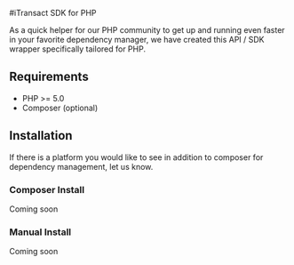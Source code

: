 #iTransact SDK for PHP

As a quick helper for our PHP community to get up and running even faster in your favorite dependency manager, we have created this API / SDK wrapper specifically tailored for PHP. 

## Requirements
- PHP >= 5.0
- Composer (optional)

## Installation 
If there is a platform you would like to see in addition to composer for dependency management, let us know.

### Composer Install
Coming soon

### Manual Install
Coming soon